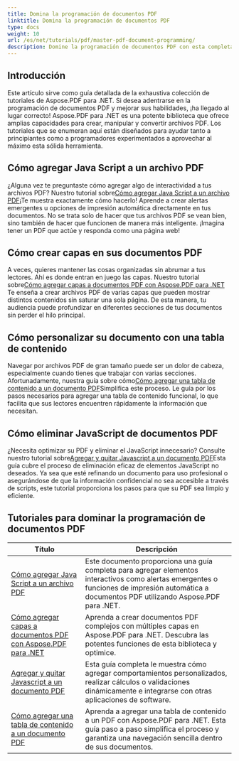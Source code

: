 ```yaml
---
title: Domina la programación de documentos PDF
linktitle: Domina la programación de documentos PDF
type: docs
weight: 10
url: /es/net/tutorials/pdf/master-pdf-document-programming/
description: Domine la programación de documentos PDF con esta completa lista de tutoriales de Aspose.PDF para .NET para mejorar sus habilidades de manipulación de PDF.
---
```

## Introducción

Este artículo sirve como guía detallada de la exhaustiva colección de tutoriales de Aspose.PDF para .NET. Si desea adentrarse en la programación de documentos PDF y mejorar sus habilidades, ¡ha llegado al lugar correcto! Aspose.PDF para .NET es una potente biblioteca que ofrece amplias capacidades para crear, manipular y convertir archivos PDF. Los tutoriales que se enumeran aquí están diseñados para ayudar tanto a principiantes como a programadores experimentados a aprovechar al máximo esta sólida herramienta.

## Cómo agregar Java Script a un archivo PDF
 ¿Alguna vez te preguntaste cómo agregar algo de interactividad a tus archivos PDF? Nuestro tutorial sobre[Cómo agregar Java Script a un archivo PDF](./adding-java-script-to-pdf/)¡Te muestra exactamente cómo hacerlo! Aprende a crear alertas emergentes u opciones de impresión automática directamente en tus documentos. No se trata solo de hacer que tus archivos PDF se vean bien, sino también de hacer que funcionen de manera más inteligente. ¡Imagina tener un PDF que actúe y responda como una página web!

## Cómo crear capas en sus documentos PDF
 A veces, quieres mantener las cosas organizadas sin abrumar a tus lectores. Ahí es donde entran en juego las capas. Nuestro tutorial sobre[Cómo agregar capas a documentos PDF con Aspose.PDF para .NET](./adding-layers-to-pdf/) Te enseña a crear archivos PDF de varias capas que pueden mostrar distintos contenidos sin saturar una sola página. De esta manera, tu audiencia puede profundizar en diferentes secciones de tus documentos sin perder el hilo principal.

## Cómo personalizar su documento con una tabla de contenido
 Navegar por archivos PDF de gran tamaño puede ser un dolor de cabeza, especialmente cuando tienes que trabajar con varias secciones. Afortunadamente, nuestra guía sobre cómo[Cómo agregar una tabla de contenido a un documento PDF](./adding-toc-to-pdf/)Simplifica este proceso. Le guía por los pasos necesarios para agregar una tabla de contenido funcional, lo que facilita que sus lectores encuentren rápidamente la información que necesitan.

## Cómo eliminar JavaScript de documentos PDF
 ¿Necesita optimizar su PDF y eliminar el JavaScript innecesario? Consulte nuestro tutorial sobre[Agregar y quitar Javascript a un documento PDF](./adding-remove-java-script-to-doc/)Esta guía cubre el proceso de eliminación eficaz de elementos JavaScript no deseados. Ya sea que esté refinando un documento para uso profesional o asegurándose de que la información confidencial no sea accesible a través de scripts, este tutorial proporciona los pasos para que su PDF sea limpio y eficiente.

## Tutoriales para dominar la programación de documentos PDF
| Título | Descripción |
| --- | --- | 
| [Cómo agregar Java Script a un archivo PDF](./adding-java-script-to-pdf/) | Este documento proporciona una guía completa para agregar elementos interactivos como alertas emergentes o funciones de impresión automática a documentos PDF utilizando Aspose.PDF para .NET. |  
| [Cómo agregar capas a documentos PDF con Aspose.PDF para .NET](./adding-layers-to-pdf/) | Aprenda a crear documentos PDF complejos con múltiples capas en Aspose.PDF para .NET. Descubra las potentes funciones de esta biblioteca y optimice. |  
| [Agregar y quitar Javascript a un documento PDF](./adding-remove-java-script-to-doc/) | Esta guía completa le muestra cómo agregar comportamientos personalizados, realizar cálculos o validaciones dinámicamente e integrarse con otras aplicaciones de software. |  
| [Cómo agregar una tabla de contenido a un documento PDF](./adding-toc-to-pdf/) | Aprenda a agregar una tabla de contenido a un PDF con Aspose.PDF para .NET. Esta guía paso a paso simplifica el proceso y garantiza una navegación sencilla dentro de sus documentos. |  
